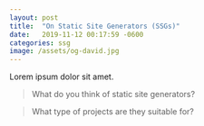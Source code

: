 ```yaml
---
layout: post
title:  "On Static Site Generators (SSGs)"
date:   2019-11-12 00:17:59 -0600
categories: ssg
image: /assets/og-david.jpg
---
```

Lorem ipsum dolor sit amet.

> What do you think of static site generators?

> What type of projects are they suitable for?